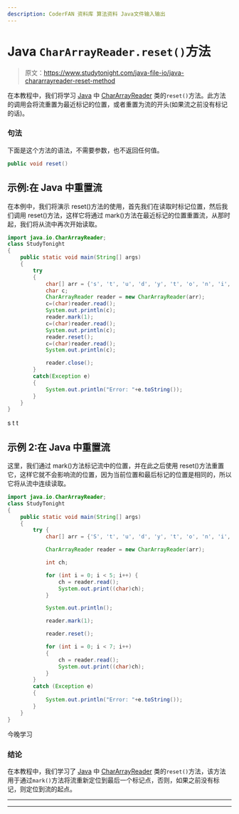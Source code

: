 ```yaml
---
description: CoderFAN 资料库 算法资料 Java文件输入输出
---
```


# Java `CharArrayReader.reset()`方法

> 原文：<https://www.studytonight.com/java-file-io/java-chararrayreader-reset-method>

在本教程中，我们将学习 [Java](https://www.studytonight.com/java/) 中 [CharArrayReader](https://www.studytonight.com/java-file-io/java-chararrayreader-class) 类的`reset()`方法。此方法的调用会将流重置为最近标记的位置，或者重置为流的开头(如果流之前没有标记的话)。

### 句法

下面是这个方法的语法，不需要参数，也不返回任何值。

```java
public void reset()
```

## 示例:在 Java 中重置流

在本例中，我们将演示 reset()方法的使用，首先我们在读取时标记位置，然后我们调用 reset()方法，这样它将通过 mark()方法在最近标记的位置重置流，从那时起，我们将从流中再次开始读取。

```java
import java.io.CharArrayReader;
class StudyTonight
{
	public static void main(String[] args)  
	{ 
		try 
		{
			char[] arr = {'s', 't', 'u', 'd', 'y', 't', 'o', 'n', 'i', 'g', 'h', 't'}; 
			char c;
			CharArrayReader reader = new CharArrayReader(arr); 
			c=(char)reader.read();
			System.out.println(c);  
			reader.mark(1);  
			c=(char)reader.read();
			System.out.println(c);  
			reader.reset();  
			c=(char)reader.read();
			System.out.println(c);  

			reader.close();			
		}
		catch(Exception e)
		{
			System.out.println("Error: "+e.toString());
		}
	} 
} 
```

s
t
t

## 示例 2:在 Java 中重置流

这里，我们通过 mark()方法标记流中的位置，并在此之后使用 reset()方法重置它，这样它就不会影响流的位置，因为当前位置和最后标记的位置是相同的，所以它将从流中连续读取。

```java
import java.io.CharArrayReader;
class StudyTonight
{
	public static void main(String[] args)  
	{ 
		try { 
            char[] arr = {'S', 't', 'u', 'd', 'y', 't', 'o', 'n', 'i', 'g', 'h', 't'}; 

            CharArrayReader reader = new CharArrayReader(arr);   

            int ch; 

            for (int i = 0; i < 5; i++) { 
                ch = reader.read(); 
                System.out.print((char)ch); 
            } 

            System.out.println(); 

            reader.mark(1); 

            reader.reset(); 

            for (int i = 0; i < 7; i++) 
            { 
                ch = reader.read(); 
                System.out.print((char)ch); 
            } 
        } 
        catch (Exception e)
		{ 
            System.out.println("Error: "+e.toString()); 
        } 
	} 
} 
```

今晚学习

### 结论

在本教程中，我们学习了 [Java](https://www.studytonight.com/java/) 中 [CharArrayReader](https://www.studytonight.com/java-file-io/java-chararrayreader-class) 类的`reset()`方法，该方法用于通过`mark()`方法将流重新定位到最后一个标记点，否则，如果之前没有标记，则定位到流的起点。

* * *

* * *